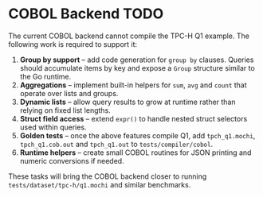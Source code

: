 # COBOL Backend TODO

The current COBOL backend cannot compile the TPC-H Q1 example. The following work is required to support it:

1. **Group by support** – add code generation for `group by` clauses. Queries should accumulate items by key and expose a `Group` structure similar to the Go runtime.
2. **Aggregations** – implement built-in helpers for `sum`, `avg` and `count` that operate over lists and groups.
3. **Dynamic lists** – allow query results to grow at runtime rather than relying on fixed list lengths.
4. **Struct field access** – extend `expr()` to handle nested struct selectors used within queries.
5. **Golden tests** – once the above features compile Q1, add `tpch_q1.mochi`, `tpch_q1.cob.out` and `tpch_q1.out` to `tests/compiler/cobol`.
6. **Runtime helpers** – create small COBOL routines for JSON printing and numeric conversions if needed.

These tasks will bring the COBOL backend closer to running `tests/dataset/tpc-h/q1.mochi` and similar benchmarks.
